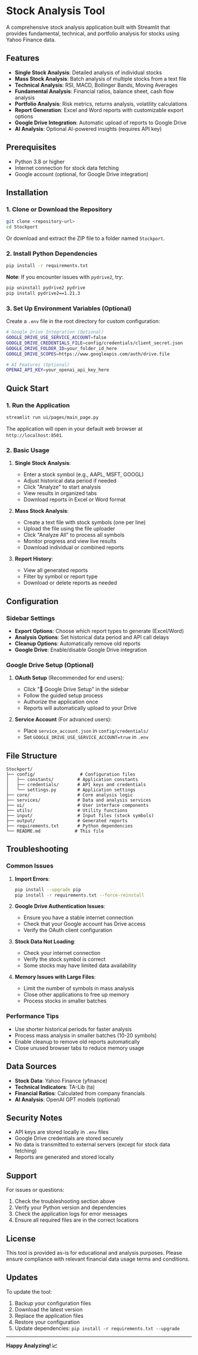 # Stock Analysis Tool

A comprehensive stock analysis application built with Streamlit that provides fundamental, technical, and portfolio analysis for stocks using Yahoo Finance data.

## Features

- **Single Stock Analysis**: Detailed analysis of individual stocks
- **Mass Stock Analysis**: Batch analysis of multiple stocks from a text file
- **Technical Analysis**: RSI, MACD, Bollinger Bands, Moving Averages
- **Fundamental Analysis**: Financial ratios, balance sheet, cash flow analysis
- **Portfolio Analysis**: Risk metrics, returns analysis, volatility calculations
- **Report Generation**: Excel and Word reports with customizable export options
- **Google Drive Integration**: Automatic upload of reports to Google Drive
- **AI Analysis**: Optional AI-powered insights (requires API key)

## Prerequisites

- Python 3.8 or higher
- Internet connection for stock data fetching
- Google account (optional, for Google Drive integration)

## Installation

### 1. Clone or Download the Repository

```bash
git clone <repository-url>
cd Stockport
```

Or download and extract the ZIP file to a folder named `Stockport`.

### 2. Install Python Dependencies

```bash
pip install -r requirements.txt
```

**Note**: If you encounter issues with `pydrive2`, try:
```bash
pip uninstall pydrive2 pydrive
pip install pydrive2==1.21.3
```

### 3. Set Up Environment Variables (Optional)

Create a `.env` file in the root directory for custom configuration:

```bash
# Google Drive Integration (Optional)
GOOGLE_DRIVE_USE_SERVICE_ACCOUNT=false
GOOGLE_DRIVE_CREDENTIALS_FILE=config/credentials/client_secret.json
GOOGLE_DRIVE_FOLDER_ID=your_folder_id_here
GOOGLE_DRIVE_SCOPES=https://www.googleapis.com/auth/drive.file

# AI Features (Optional)
OPENAI_API_KEY=your_openai_api_key_here
```

## Quick Start

### 1. Run the Application

```bash
streamlit run ui/pages/main_page.py
```

The application will open in your default web browser at `http://localhost:8501`.

### 2. Basic Usage

1. **Single Stock Analysis**:
   - Enter a stock symbol (e.g., AAPL, MSFT, GOOGL)
   - Adjust historical data period if needed
   - Click "Analyze" to start analysis
   - View results in organized tabs
   - Download reports in Excel or Word format

2. **Mass Stock Analysis**:
   - Create a text file with stock symbols (one per line)
   - Upload the file using the file uploader
   - Click "Analyze All" to process all symbols
   - Monitor progress and view live results
   - Download individual or combined reports

3. **Report History**:
   - View all generated reports
   - Filter by symbol or report type
   - Download or delete reports as needed

## Configuration

### Sidebar Settings

- **Export Options**: Choose which report types to generate (Excel/Word)
- **Analysis Options**: Set historical data period and API call delays
- **Cleanup Options**: Automatically remove old reports
- **Google Drive**: Enable/disable Google Drive integration

### Google Drive Setup (Optional)

1. **OAuth Setup** (Recommended for end users):
   - Click "🔗 Google Drive Setup" in the sidebar
   - Follow the guided setup process
   - Authorize the application once
   - Reports will automatically upload to your Drive

2. **Service Account** (For advanced users):
   - Place `service_account.json` in `config/credentials/`
   - Set `GOOGLE_DRIVE_USE_SERVICE_ACCOUNT=true` in `.env`

## File Structure

```
Stockport/
├── config/                 # Configuration files
│   ├── constants/         # Application constants
│   ├── credentials/       # API keys and credentials
│   └── settings.py        # Application settings
├── core/                  # Core analysis logic
├── services/              # Data and analysis services
├── ui/                    # User interface components
├── utils/                 # Utility functions
├── input/                 # Input files (stock symbols)
├── output/                # Generated reports
├── requirements.txt       # Python dependencies
└── README.md             # This file
```

## Troubleshooting

### Common Issues

1. **Import Errors**:
   ```bash
   pip install --upgrade pip
   pip install -r requirements.txt --force-reinstall
   ```

2. **Google Drive Authentication Issues**:
   - Ensure you have a stable internet connection
   - Check that your Google account has Drive access
   - Verify the OAuth client configuration

3. **Stock Data Not Loading**:
   - Check your internet connection
   - Verify the stock symbol is correct
   - Some stocks may have limited data availability

4. **Memory Issues with Large Files**:
   - Limit the number of symbols in mass analysis
   - Close other applications to free up memory
   - Process stocks in smaller batches

### Performance Tips

- Use shorter historical periods for faster analysis
- Process mass analysis in smaller batches (10-20 symbols)
- Enable cleanup to remove old reports automatically
- Close unused browser tabs to reduce memory usage

## Data Sources

- **Stock Data**: Yahoo Finance (yfinance)
- **Technical Indicators**: TA-Lib (ta)
- **Financial Ratios**: Calculated from company financials
- **AI Analysis**: OpenAI GPT models (optional)

## Security Notes

- API keys are stored locally in `.env` files
- Google Drive credentials are stored securely
- No data is transmitted to external servers (except for stock data fetching)
- Reports are generated and stored locally

## Support

For issues or questions:

1. Check the troubleshooting section above
2. Verify your Python version and dependencies
3. Check the application logs for error messages
4. Ensure all required files are in the correct locations

## License

This tool is provided as-is for educational and analysis purposes. Please ensure compliance with relevant financial data usage terms and conditions.

## Updates

To update the tool:

1. Backup your configuration files
2. Download the latest version
3. Replace the application files
4. Restore your configuration
5. Update dependencies: `pip install -r requirements.txt --upgrade`

---

**Happy Analyzing! 📈** 